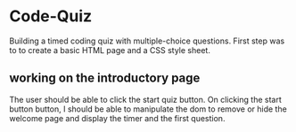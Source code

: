 # Code-Quiz
Building a timed coding quiz with multiple-choice questions.
First step was to  to create a basic HTML page and a CSS style sheet. 

## working on the introductory page
The user should be able to click the start quiz button. On clicking the start button button, I should be able to manipulate the dom to remove or hide the welcome page and display the timer and the first question. 
